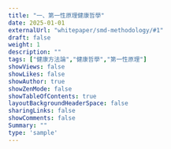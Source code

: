 ```yaml
---
title: "一、第一性原理健康哲學"
date: 2025-01-01
externalUrl: "whitepaper/smd-methodology/#1"
draft: false
weight: 1
description: ""
tags: ["健康方法論","健康哲學","第一性原理"]
showViews: false
showLikes: false
showAuthor: true
showZenMode: false
showTableOfContents: true
layoutBackgroundHeaderSpace: false
sharingLinks: false
showComments: false
Summary: ""
type: 'sample'
---
```


